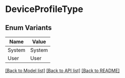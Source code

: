 # DeviceProfileType

## Enum Variants

| Name | Value |
|---- | -----|
| System | System |
| User | User |


[[Back to Model list]](../README.md#documentation-for-models) [[Back to API list]](../README.md#documentation-for-api-endpoints) [[Back to README]](../README.md)


